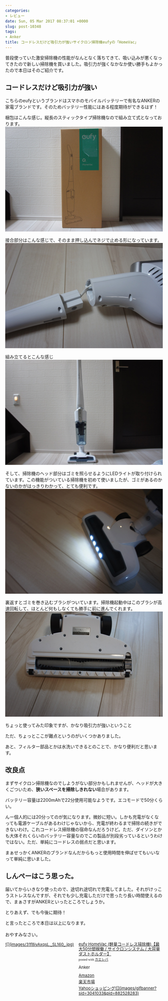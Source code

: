 ```yaml
---
categories:
- レビュー
date: Sun, 05 Mar 2017 08:37:01 +0000
slug: post-10348
tags:
- Anker
title: コードレスだけど吸引力が強いサイクロン掃除機eufyの「HomeVac」
---
```


普段使っていた激安掃除機の性能がなんとなく落ちてきて、吸い込みが悪くなってきたので新しい掃除機を買いました。吸引力が強くなかなか使い勝手もよかったので本日はそのご紹介です。<!--more--><h2>コードレスだけど吸引力が強い</h2>

こちらのeufyというブランドはスマホのモバイルバッテリーで有名なANKERの家電ブランドです。そのためバッテリー性能にはある程度期待ができるはず！

梱包はこんな感じ。縦長のスティックタイプ掃除機なので組み立て式となっております。
![](images/IDSC03500.jpg)

接合部分はこんな感じで、そのまま押し込んでネジで止める形になっています。
![](images/IDSC03501.jpg)

組み立てるとこんな感じ
![](images/IDSC03502.jpg)

そして、掃除機のヘッド部分はゴミを照らせるようにLEDライトが取り付けられています。この機能がついている掃除機を初めて使いましたが、ゴミがあるのかないのかがはっきりわかって、とても便利です。
![](images/IDSC03504.jpg)

裏返すとゴミを巻き込むブラシがついています。掃除機起動中はこのブラシが高速回転して、ほとんど何もしなくても勝手に前に進んでくれます。
![](images/IDSC03505.jpg)

ちょっと使ってみた印象ですが、かなり吸引力が強いということ

ただ、ちょっとここが難点というのがいくつかありました。

あと、フィルター部品とかは水洗いできるとのことで、かなり便利だと思います。



<h2>改良点</h2>

まずサイクロン掃除機なのでしようがない部分かもしれませんが、ヘッドが大きくごついため、<strong>狭いスペースを掃除しきれない</strong>場合があります。

バッテリー容量は2200mAhで22分使用可能なようです。エコモードで50分くらい。

んー個人的には20分ってのが気になります。微妙に短い。しかも充電がなくなっても電源ケーブルがあるわけじゃないから、充電が終わるまで掃除の続きができないわけ。これコードレス掃除機の宿命なんだろうけど。ただ、ダイソンとかも大体それくらいのバッテリー容量なのでこの製品が別段劣っているというわけではない。ただ、単純にコードレスの弱点だと思います。

まぁせっかくANKERのブランドなんだからもっと使用時間を伸ばせてもいいなって単純に思いました。


<h2>しんぺーはこう思った。</h2>

届いてからいきなり使ったので、途切れ途切れで充電してました。それがけっこうストレスなんですが、それでも少し充電しただけで思ったり長い時間使えるので、まぁさすがANKERといったところでしょうか。

とりあえず、でも今後に期待！

と言ったところで本日は以上になります。<br><br>おやすみなさい。

<div class="kaerebalink-box" style="text-align:left;padding-bottom:20px;font-size:small;/zoom: 1;overflow: hidden;"><div class="kaerebalink-image" style="float:left;margin:0 15px 10px 0;"><a href="http://www.amazon.co.jp/exec/obidos/ASIN/B01M7PMEY1/warawareotoko-22/" target="_blank" >![](images/31f8iyAxqsL._SL160_.jpg)</a></div><div class="kaerebalink-info" style="line-height:120%;/zoom: 1;overflow: hidden;"><div class="kaerebalink-name" style="margin-bottom:10px;line-height:120%"><a href="http://www.amazon.co.jp/exec/obidos/ASIN/B01M7PMEY1/warawareotoko-22/" target="_blank" >eufy HomeVac (軽量コードレス掃除機)【最大50分間稼働 / サイクロンシステム / 大容量ダストホルダー】</a><div class="kaerebalink-powered-date" style="font-size:8pt;margin-top:5px;font-family:verdana;line-height:120%">posted with <a href="http://kaereba.com" rel="nofollow" target="_blank">カエレバ</a></div></div><div class="kaerebalink-detail" style="margin-bottom:5px;"> Anker     </div><div class="kaerebalink-link1" style="margin-top:10px;"><div class="shoplinkamazon" style="margin:5px 0"><a href="http://www.amazon.co.jp/gp/search?keywords=%20eufy%20HomeVac&__mk_ja_JP=%E3%82%AB%E3%82%BF%E3%82%AB%E3%83%8A&tag=warawareotoko-22" target="_blank" >Amazon</a></div><div class="shoplinkrakuten" style="margin:5px 0"><a href="https://hb.afl.rakuten.co.jp/hgc/0f6e221b.2eb9748a.0f6e221c.35cc1e84/?pc=http%3A%2F%2Fsearch.rakuten.co.jp%2Fsearch%2Fmall%2F%2520eufy%2520HomeVac%2F-%2Ff.1-p.1-s.1-sf.0-st.A-v.2%3Fx%3D0%26scid%3Daf_ich_link_urltxt%26m%3Dhttp%3A%2F%2Fm.rakuten.co.jp%2F" target="_blank" >楽天市場</a></div><div class="shoplinkyahoo" style="margin:5px 0"><a href="//ck.jp.ap.valuecommerce.com/servlet/referral?sid=3041033&pid=882528283&vc_url=http%3A%2F%2Fsearch.shopping.yahoo.co.jp%2Fsearch%3Fp%3D%2520eufy%2520HomeVac&vcptn=kaereba" target="_blank" >Yahooショッピング![](images/gifbanner?sid=3041033&pid=882528283)</a></div></div></div><div class="booklink-footer" style="clear: left"></div></div>